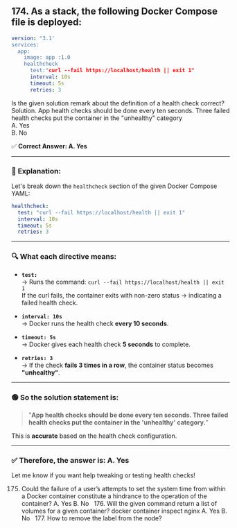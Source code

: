 ## 174. As a stack, the following Docker Compose file is deployed:
```yaml
version: "3.1'  
services:  
  app:  
    image: app :1.0  
    healthcheck  
      test:"curl --fail https://localhost/health || exit 1"  
      interval: 10s  
      timeout: 5s  
      retries: 3  
```

Is the given solution remark about the definition of a health check correct?  
Solution. App health checks should be done every ten seconds. Three failed health checks put the container in the "unhealthy" category  
A. Yes  
B. No  

✅ **Correct Answer: A. Yes**

---

### 📘 **Explanation:**

Let's break down the `healthcheck` section of the given Docker Compose YAML:

```yaml
healthcheck:
  test: "curl --fail https://localhost/health || exit 1"
  interval: 10s
  timeout: 5s
  retries: 3
```

---

### 🔍 What each directive means:

- **`test:`**  
  → Runs the command: `curl --fail https://localhost/health || exit 1`  
  If the curl fails, the container exits with non-zero status → indicating a failed health check.

- **`interval: 10s`**  
  → Docker runs the health check **every 10 seconds**.

- **`timeout: 5s`**  
  → Docker gives each health check **5 seconds** to complete.

- **`retries: 3`**  
  → If the check **fails 3 times in a row**, the container status becomes **"unhealthy"**.

---

### 🟢 So the solution statement is:

> "**App health checks should be done every ten seconds. Three failed health checks put the container in the 'unhealthy' category.**"

This is **accurate** based on the health check configuration.

---

### ✅ Therefore, the answer is: **A. Yes**

Let me know if you want help tweaking or testing health checks!


175. Could the failure of a user’s attempts to set the system time from within a Docker container constitute a hindrance to the operation of the container? A. Yes B. No   176. Will the given command return a list of volumes for a given container? docker container inspect nginx A. Yes B. No   177. How to remove the label from the node?
